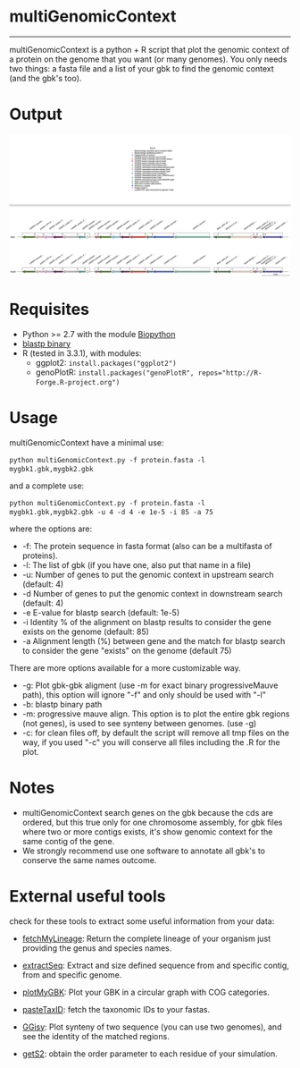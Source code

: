# multiGenomicContext
----------------------
multiGenomicContext is a python + R script that plot the genomic context of a protein on the genome that you want (or many genomes). You only needs two things: a fasta file and a list of your gbk to find the genomic context (and the gbk's too).

# Output
![Banner](https://github.com/Sanrrone/multiGenomicContext/blob/master/example/sample.png)


# Requisites
* Python >= 2.7 with the module [Biopython](http://biopython.org/wiki/Download)
* [blastp binary](ftp://ftp.ncbi.nlm.nih.gov/blast/executables/blast+/LATEST/)
* R (tested in 3.3.1), with modules:
	* ggplot2: ```install.packages("ggplot2")```
	* genoPlotR: ```install.packages("genoPlotR", repos="http://R-Forge.R-project.org")```

# Usage

multiGenomicContext have a minimal use:
	
	python multiGenomicContext.py -f protein.fasta -l mygbk1.gbk,mygbk2.gbk
	
and a complete use:

	python multiGenomicContext.py -f protein.fasta -l mygbk1.gbk,mygbk2.gbk -u 4 -d 4 -e 1e-5 -i 85 -a 75 
	
where the options are:

* -f: The protein sequence in fasta format (also can be a multifasta of proteins).
* -l: The list of gbk (if you have one, also put that name in a file)
* -u: Number of genes to put the genomic context in upstream search (default: 4)
* -d Number of genes to put the genomic context in downstream search (default: 4)
* -e E-value for blastp search (default: 1e-5)
* -i Identity % of the alignment on blastp results to consider the gene exists on the genome (default: 85)
* -a Alignment length (%) between gene and the match for blastp search to consider the gene "exists" on the genome (default 75)

There are more options available for a more customizable way.

* -g: Plot gbk-gbk aligment (use -m for exact binary progressiveMauve path), this option will ignore "-f" and only should be used with "-l"
* -b: blastp binary path
* -m: progressive mauve align. This option is to plot the entire gbk regions (not genes), is used to see synteny between genomes. (use -g)
* -c: for clean files off, by default the script will remove all tmp files on the way, if you used "-c" you will conserve all files including the .R for the plot.

# Notes
* multiGenomicContext search genes on the gbk because the cds are ordered, but this true only for one chromosome assembly, for gbk files where two or more contigs exists, it's show genomic context for the same contig of the gene.
* We strongly recommend use one software to annotate all gbk's to conserve the same names outcome.

# External useful tools
check for these tools to extract some useful information from your data:


* [fetchMyLineage](https://github.com/Sanrrone/fetchMyLineage): Return the complete lineage of your organism just providing the genus and species names.

* [extractSeq](https://github.com/Sanrrone/extractSeq): Extract and size defined sequence from and specific contig, from and specific genome.

* [plotMyGBK](https://github.com/Sanrrone/plotMyGBK): Plot your GBK in a circular graph with COG categories.

* [pasteTaxID](https://github.com/Sanrrone/pasteTaxID): fetch the taxonomic IDs to your fastas.

* [GGisy](https://github.com/Sanrrone/GGisy): Plot synteny of two sequence (you can use two genomes), and see the identity of the matched regions.

* [getS2](https://github.com/Sanrrone/getS2): obtain the order parameter to each residue of your simulation.
